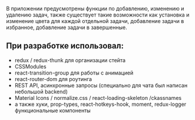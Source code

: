 В приложении предусмотрены функции по добавлению, изменению и удалению задач, также существует такие возможности как установка и изменение цвета для каждой отдельной задачи, добавление задачи в избранное, добавление задачи в завершенные.

## При разработке использовал:
* redux / redux-thunk для организации стейта
* CSSModules
* react-transition-group для работы с анимацией
* react-router-dom для роутинга
* REST API, асинхронные запросы (специально для чата был написан небольшой backend)
* Material Icons / normalize.css / react-loading-skeleton /ckassnames
* а также хуки, prop-types, react-hotkeys-hook, moment, redux-logger функциональные компоненты
